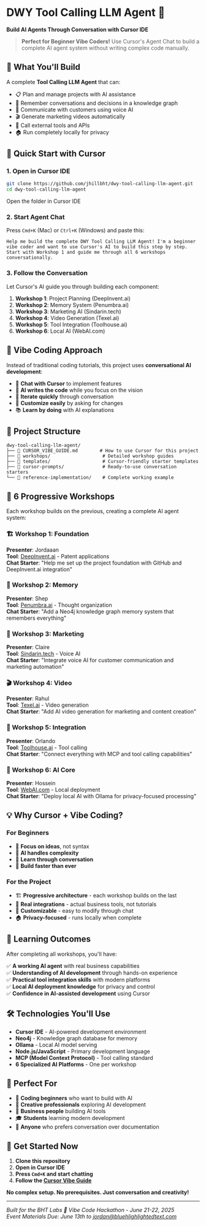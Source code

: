 # DWY Tool Calling LLM Agent 🤖
**Build AI Agents Through Conversation with Cursor IDE**

> **Perfect for Beginner Vibe Coders!** Use Cursor's Agent Chat to build a complete AI agent system without writing complex code manually.

## 🎯 **What You'll Build**

A complete **Tool Calling LLM Agent** that can:
- 📋 Plan and manage projects with AI assistance
- 🧠 Remember conversations and decisions in a knowledge graph
- 📢 Communicate with customers using voice AI
- 🎬 Generate marketing videos automatically
- 🔧 Call external tools and APIs
- 🏠 Run completely locally for privacy

## 🚀 **Quick Start with Cursor**

### **1. Open in Cursor IDE**
```bash
git clone https://github.com/jhillbht/dwy-tool-calling-llm-agent.git
cd dwy-tool-calling-llm-agent
```
Open the folder in Cursor IDE

### **2. Start Agent Chat**
Press `Cmd+K` (Mac) or `Ctrl+K` (Windows) and paste this:

```
Help me build the complete DWY Tool Calling LLM Agent! I'm a beginner vibe coder and want to use Cursor's AI to build this step by step. Start with Workshop 1 and guide me through all 6 workshops conversationally.
```

### **3. Follow the Conversation**
Let Cursor's AI guide you through building each component:

1. **Workshop 1**: Project Planning (DeepInvent.ai)
2. **Workshop 2**: Memory System (Penumbra.ai)
3. **Workshop 3**: Marketing AI (Sindarin.tech)
4. **Workshop 4**: Video Generation (Texel.ai)
5. **Workshop 5**: Tool Integration (Toolhouse.ai)
6. **Workshop 6**: Local AI (WebAI.com)

## 📖 **Vibe Coding Approach**

Instead of traditional coding tutorials, this project uses **conversational AI development**:

- 💬 **Chat with Cursor** to implement features
- 🤖 **AI writes the code** while you focus on the vision
- 🔄 **Iterate quickly** through conversation
- 🎨 **Customize easily** by asking for changes
- 📚 **Learn by doing** with AI explanations

## 📁 **Project Structure**

```
dwy-tool-calling-llm-agent/
├── 📖 CURSOR_VIBE_GUIDE.md        # How to use Cursor for this project
├── 📁 workshops/                   # Detailed workshop guides
├── 📁 templates/                   # Cursor-friendly starter templates
├── 📁 cursor-prompts/              # Ready-to-use conversation starters
└── 📁 reference-implementation/    # Complete working example
```

## 🎪 **6 Progressive Workshops**

Each workshop builds on the previous, creating a complete AI agent system:

### **🏗️ Workshop 1: Foundation** 
**Presenter**: Jordaaan  
**Tool**: [DeepInvent.ai](https://deepinvent.ai/) - Patent applications  
**Chat Starter**: "Help me set up the project foundation with GitHub and DeepInvent.ai integration"

### **🧠 Workshop 2: Memory**
**Presenter**: Shep  
**Tool**: [Penumbra.ai](https://www.getpenumbra.ai/) - Thought organization  
**Chat Starter**: "Add a Neo4j knowledge graph memory system that remembers everything"

### **📢 Workshop 3: Marketing**
**Presenter**: Claire  
**Tool**: [Sindarin.tech](https://www.sindarin.tech/) - Voice AI  
**Chat Starter**: "Integrate voice AI for customer communication and marketing automation"

### **🎬 Workshop 4: Video**
**Presenter**: Rahul  
**Tool**: [Texel.ai](https://texel.ai/) - Video generation  
**Chat Starter**: "Add AI video generation for marketing and content creation"

### **🔧 Workshop 5: Integration**
**Presenter**: Orlando  
**Tool**: [Toolhouse.ai](https://toolhouse.ai) - Tool calling  
**Chat Starter**: "Connect everything with MCP and tool calling capabilities"

### **🤖 Workshop 6: AI Core**
**Presenter**: Hossein  
**Tool**: [WebAI.com](https://www.webai.com/) - Local deployment  
**Chat Starter**: "Deploy local AI with Ollama for privacy-focused processing"

## 💡 **Why Cursor + Vibe Coding?**

### **For Beginners**
- 🎯 **Focus on ideas**, not syntax
- 🤖 **AI handles complexity**
- 💬 **Learn through conversation**
- 🚀 **Build faster than ever**

### **For the Project**
- 🏗️ **Progressive architecture** - each workshop builds on the last
- 🔗 **Real integrations** - actual business tools, not tutorials
- 🎨 **Customizable** - easy to modify through chat
- 🏠 **Privacy-focused** - runs locally when complete

## 🎯 **Learning Outcomes**

After completing all workshops, you'll have:

✅ **A working AI agent** with real business capabilities  
✅ **Understanding of AI development** through hands-on experience  
✅ **Practical tool integration skills** with modern platforms  
✅ **Local AI deployment knowledge** for privacy and control  
✅ **Confidence in AI-assisted development** using Cursor  

## 🛠️ **Technologies You'll Use**

- **Cursor IDE** - AI-powered development environment
- **Neo4j** - Knowledge graph database for memory
- **Ollama** - Local AI model serving
- **Node.js/JavaScript** - Primary development language
- **MCP (Model Context Protocol)** - Tool calling standard
- **6 Specialized AI Platforms** - One per workshop

## 🤝 **Perfect For**

- 👶 **Coding beginners** who want to build with AI
- 🎨 **Creative professionals** exploring AI development
- 💼 **Business people** building AI tools
- 🎓 **Students** learning modern development
- 🚀 **Anyone** who prefers conversation over documentation

## 🎊 **Get Started Now**

1. **Clone this repository**
2. **Open in Cursor IDE**
3. **Press `Cmd+K` and start chatting**
4. **Follow the [Cursor Vibe Guide](./CURSOR_VIBE_GUIDE.md)**

**No complex setup. No prerequisites. Just conversation and creativity!**

---

*Built for the BHT Labs 🧪 Vibe Code Hackathon - June 21-22, 2025*  
*Event Materials Due: June 13th to jordan@bluehlighlightedtext.com*